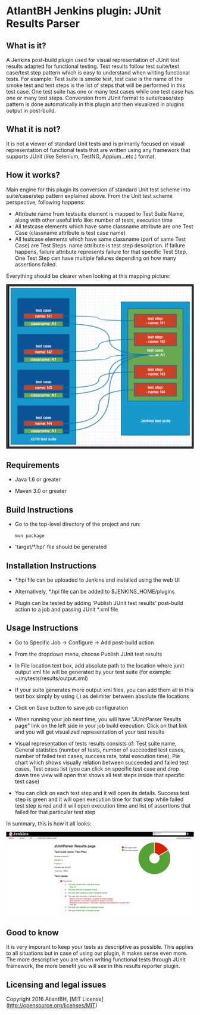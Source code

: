 AtlantBH Jenkins plugin: JUnit Results Parser
=======================
  
What is it?
----------------------

A Jenkins post-build plugin used for visual representation of JUnit test results adapted for functional testing.
Test results follow test suite/test case/test step pattern which is easy to understand when writing functional tests. For example: Test suite is smoke test, test case is the name of the smoke test and test steps is the list of steps that will be performed in this test case. One test suite has one or many test cases while one test case has one or many test steps. Conversion from JUnit format to suite/case/step pattern is done automatically in this plugin and then visualized in plugins output in post-build.

What it is not?
----------------------
It is not a viewer of standard Unit tests and is primarily focused on visual representation of functional tests that are written using any framework that supports JUnit (like Selenium, TestNG, Appium...etc.) format.

How it works?
----------------------
Main engine for this plugin its conversion of standard Unit test scheme into suite/case/step pattern explained above. From the Unit test scheme perspective, following happens:

- Attribute name from testsuite element is mapped to Test Suite Name, along with other useful info like: number of tests, execution time
- All testcase elements which have same classname attribute are one Test Case (classname attribute is test case name)
- All testcase elements which have same classname (part of same Test Case) are Test Steps. name attribute is test step description. If failure happens, failure attribute represents failure for that specific Test Step. One Test Step can have multiple failures depending on how many assertions failed.

Everything should be clearer when looking at this mapping picture:

![alt tag](examples/mapping.png)

Requirements
-----------------------

-	Java 1.6 or greater

-	Maven 3.0 or greater


Build Instructions
-----------------------

-	Go to the top-level directory of the project and run:  
	```
	mvn package
	```
-	'target/*.hpi' file should be generated 


Installation Instructions
-----------------------
	 
-	*.hpi file can be uploaded to Jenkins and installed using the web UI

-	Alternatively, *.hpi file can be added to $JENKINS_HOME/plugins

-	Plugin can be tested by adding 'Publish JUnit test results' post-build action to a job and passing JUnit *.xml file

Usage Instructions
-----------------------

- Go to Specific Job -> Configure -> Add post-build action

- From the dropdown menu, choose Publish JUnit test results

- In File location text box, add absolute path to the location where junit output xml file will be generated by your test suite (for example: ~/mytests/results/output.xml)

- If your suite generates more output xml files, you can add them all in this text box simply by using (,) as delimiter between absolute file locations

- Click on Save button to save job configuration

- When running your job next time, you will have "JUnitParser Results page" link on the left side in your job build execution. Click on that link and you will get visualized representation of your test results

- Visual representation of tests results consists of: Test suite name, General statistics (number of tests, number of succeeded test cases, number of failed test cases, success rate, total execution time), Pie chart which shows visually relation between succeeded and failed test cases, Test cases list (you can click on specific test case and drop down tree view will open that shows all test steps inside that specific test case)

- You can click on each test step and it will open its details. Success test step is green and it will open execution time for that step while failed test step is red and it will open execution time and list of assertions that failed for that particular test step

In summary, this is how it all looks:

![alt tag](examples/results.png)

Good to know
----------------------
It is very imporant to keep your tests as descriptive as possible. This applies to all situations but in case of using our plugin, it makes sense even more. The more descriptive you are when writing functional tests through JUnit framework, the more benefit you will see in this results reporter plugin. 

Licensing and legal issues
-----------------------
Copyright 2016 AtlantBH, [MIT License] (http://opensource.org/licenses/MIT)
  
  
